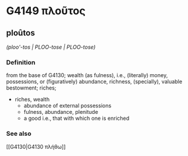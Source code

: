 # G4149 πλοῦτος

## ploûtos

_(ploo'-tos | PLOO-tose | PLOO-tose)_

### Definition

from the base of G4130; wealth (as fulness), i.e., (literally) money, possessions, or (figuratively) abundance, richness, (specially), valuable bestowment; riches; 

- riches, wealth
  - abundance of external possessions
  - fulness, abundance, plenitude
  - a good i.e., that with which one is enriched

### See also

[[G4130|G4130 πλήθω]]
